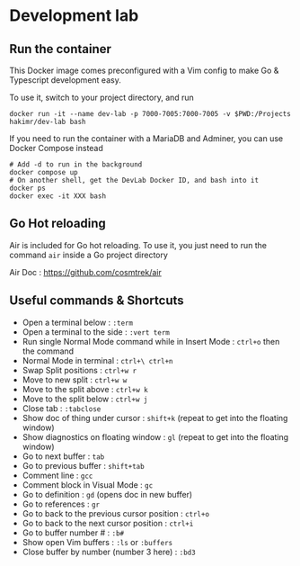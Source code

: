 # Development lab

## Run the container

This Docker image comes preconfigured with a Vim config to make Go & Typescript development easy.

To use it, switch to your project directory, and run 

```console
docker run -it --name dev-lab -p 7000-7005:7000-7005 -v $PWD:/Projects hakimr/dev-lab bash
```

If you need to run the container with a MariaDB and Adminer, you can use Docker Compose instead
```console
# Add -d to run in the background
docker compose up
# On another shell, get the DevLab Docker ID, and bash into it
docker ps
docker exec -it XXX bash
```

## Go Hot reloading

Air is included for Go hot reloading. To use it, you just need to run the command `air` inside a Go project directory

Air Doc : https://github.com/cosmtrek/air

## Useful commands & Shortcuts

- Open a terminal below : `:term`
- Open a terminal to the side : `:vert term`
- Run single Normal Mode command while in Insert Mode : `ctrl+o` then the command
- Normal Mode in terminal : `ctrl+\ ctrl+n`
- Swap Split positions : `ctrl+w r`
- Move to new split : `ctrl+w w`
- Move to the split above : `ctrl+w k`
- Move to the split below : `ctrl+w j`
- Close tab : `:tabclose`
- Show doc of thing under cursor : `shift+k` (repeat to get into the floating window)
- Show diagnostics on floating window : `gl` (repeat to get into the floating window)
- Go to next buffer : `tab`
- Go to previous buffer : `shift+tab`
- Comment line : `gcc`
- Comment block in Visual Mode : `gc`
- Go to definition : `gd` (opens doc in new buffer)
- Go to references : `gr`
- Go to back to the previous cursor position : `ctrl+o`
- Go to back to the next cursor position : `ctrl+i`
- Go to buffer number # : `:b#`
- Show open Vim buffers : `:ls` or `:buffers`
- Close buffer by number (number 3 here) : `:bd3`
